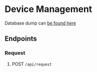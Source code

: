# Device Management

Database dump can [be found here](https://github.com/kaustubh-ex2/device_schema/tree/dm_kaustubh)

## Endpoints

### Request

1. POST `/api/request`

